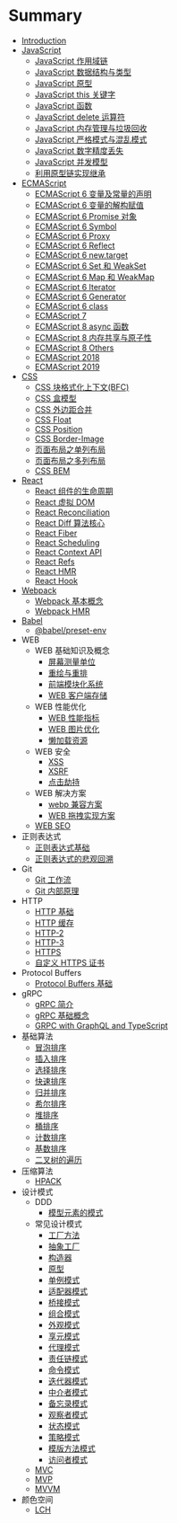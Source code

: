 # Summary

- [Introduction](README.md)
- [JavaScript](fe/javascript.md)
  - [JavaScript 作用域链](fe/javascript/javascript-zuo-yong-yu-lian.md)
  - [JavaScript 数据结构与类型](fe/javascript/javascript-data-type.md)
  - [JavaScript 原型](fe/javascript/javascript-yuan-xing.md)
  - [JavaScript this 关键字](fe/javascript/javascript-this-guan-jian-zi.md)
  - [JavaScript 函数](fe/javascript/javascript-han-shu.md)
  - [JavaScript delete 运算符](fe/javascript/javascript-delete-yun-suan-fu.md)
  - [JavaScript 内存管理与垃圾回收](fe/javascript/javascript-nei-cun-guan-li-yu-la-ji-hui-shou.md)
  - [JavaScript 严格模式与混乱模式](fe/javascript/javascript-yan-ge-mo-shi-yu-hun-luan-mo-shi.md)
  - [JavaScript 数字精度丢失](fe/javascript/javascript-numeric-precision.md)
  - [JavaScript 并发模型](fe/javascript/javascript-bing-fa-mo-xing.md)
  - [利用原型链实现继承](fe/javascript/li-yong-yuan-xing-lian-shi-xian-ji-cheng.md)
- [ECMAScript](fe/ecmascript.md)
  - [ECMAScript 6 变量及常量的声明](fe/ecmascript/ecmascript-6-bian-liang-ji-chang-liang-de-sheng-ming.md)
  - [ECMAScript 6 变量的解构赋值](fe/ecmascript/ecmascript-6-bian-liang-de-jie-gou-fu-zhi.md)
  - [ECMAScript 6 Promise 对象](fe/ecmascript/ecmascript-6-promise-dui-xiang.md)
  - [ECMAScript 6 Symbol](fe/ecmascript/ecmascript-6-symbol.md)
  - [ECMAScript 6 Proxy](fe/ecmascript/ecmascript-6-proxy.md)
  - [ECMAScript 6 Reflect](fe/ecmascript/ecmascript-6-reflect.md)
  - [ECMAScript 6 new.target](fe/ecmascript/ecmascript-6-newtarget.md)
  - [ECMAScript 6 Set 和 WeakSet](fe/ecmascript/ecmascript-6-set-he-weakset.md)
  - [ECMAScript 6 Map 和 WeakMap](fe/ecmascript/ecmascript-6-map-he-weakmap.md)
  - [ECMAScript 6 Iterator](fe/ecmascript/ecmascript-6-iterator.md)
  - [ECMAScript 6 Generator](fe/ecmascript/ecmascript-6-generator.md)
  - [ECMAScript 6 class](fe/ecmascript/ecmascript-6-class.md)
  - [ECMAScript 7](fe/ecmascript/ecmascript-7.md)
  - [ECMAScript 8 async 函数](fe/ecmascript/ecmascript-8-async-han-shu.md)
  - [ECMAScript 8 内存共享与原子性](fe/ecmascript/ecmascript-8-nei-cun-gong-xiang-yu-yuan-zi-xing.md)
  - [ECMAScript 8 Others](fe/ecmascript/ecmascript-8-others.md)
  - [ECMAScript 2018](fe/ecmascript/ecmascript-2018.md)
  - [ECMAScript 2019](fe/ecmascript/ecmascript-2019.md)
- [CSS](fe/css.md)
  - [CSS 块格式化上下文(BFC)](/fe/css/css-bfc.md)
  - [CSS 盒模型](/fe/css/css-box-model.md)
  - [CSS 外边距合并](/fe/css/css-wai-bian-ju-he-bing.md)
  - [CSS Float](/fe/css/css-float.md)
  - [CSS Position](fe/css/css-position.md)
  - [CSS Border-Image](/fe/css/css-border-image.md)
  - [页面布局之单列布局](/fe/css/dan-lie-bu-ju.md)
  - [页面布局之多列布局](/fe/css/multiple-columns-layout.md)
  - [CSS BEM](/fe/css/css-bem.md)
- [React](fe/react.md)
  - [React 组件的生命周期](fe/react/react-zu-jian-de-sheng-ming-zhou-qi.md)
  - [React 虚拟 DOM](/fe/react/react-vdom.md)
  - [React Reconciliation](/fe/react/react-reconciliation.md)
  - [React Diff 算法核心](fe/react/react-diff-algorithm.md)
  - [React Fiber](/fe/react/react-fiber.md)
  - [React Scheduling](/fe/react/react-scheduling.md)
  - [React Context API](fe/react/react-context-api.md)
  - [React Refs](fe/react/react-refs.md)
  - [React HMR](/fe/react/react-hmr.md)
  - [React Hook](/fe/react/react-hook.md)
- [Webpack](/fe/webpack.md)
  - [Webpack 基本概念](fe/webpack/webpack-concepts.md)
  - [Webpack HMR](/fe/webpack/webpack-hmr.md)
- [Babel](/fe/babel.md)
  - [@babel/preset-env](/fe/babel/babel-preset-env.md)
- WEB
  - WEB 基础知识及概念
    - [屏幕测量单位](/fe/measure-unit-of-screen.md)
    - [重绘与重排](fe/re-paint-and-re-flow.md)
    - [前端模块化系统](fe/qian-duan-mo-kuai-hua-xi-tong.md)
    - [WEB 客户端存储](/fe/web-browser-storage.md)
  - WEB 性能优化
    - [WEB 性能指标](/fe/web-performance/performance-metrics.md)
    - [WEB 图片优化](/fe/web-performance/optimize-image.md)
    - [懒加载资源](/fe/web-performance/lazy-loading.md)
  - WEB 安全
    - [XSS](/fe/xss.md)
    - [XSRF](/fe/XSRF.md)
    - [点击劫持](/fe/click-jacking.md)
  - WEB 解决方案
    - [webp 兼容方案](/fe/webp-compatibility.md)
    - [WEB 拖拽实现方案](/fe/drag-solution.md)
  - [WEB SEO](/fe/web-seo.md)
- 正则表达式
  - [正则表达式基础](regexp/regexp-base.md)
  - [正则表达式的悲观回溯](regexp/regexp-pessimistic-backtracking.md)
- Git
  - [Git 工作流](git/git-gong-zuo-liu.md)
  - [Git 内部原理](/git/git-internals.md)
- HTTP
  - [HTTP 基础](http/http-basic.md)
  - [HTTP 缓存](http/http-cache.md)
  - [HTTP-2](/http/http2.md)
  - [HTTP-3](/http/http3.md)
  - [HTTPS](/http/https.md)
  - [自定义 HTTPS 证书](/http/https-ca.md)
- Protocol Buffers
  - [Protocol Buffers 基础](/protocol-buffers/protocol-buffers-basic.md)
- gRPC
  - [gRPC 简介](grpc/grpc-overview.md)
  - [gRPC 基础概念](grpc/grpc-concepts.md)
  - [GRPC with GraphQL and TypeScript](/grpc/grpc-with-graphql-and-TypeScript.md)
- 基础算法
  - [冒泡排序](basic-algorithm/mao-pao-pai-xu.md)
  - [插入排序](basic-algorithm/cha-ru-pai-xu.md)
  - [选择排序](basic-algorithm/xuan-ze-pai-xu.md)
  - [快速排序](basic-algorithm/quick-sort.md)
  - [归并排序](basic-algorithm/gui-bing-pai-xu.md)
  - [希尔排序](basic-algorithm/xi-er-pai-xu.md)
  - [堆排序](basic-algorithm/dui-pai-xu.md)
  - [桶排序](basic-algorithm/tong-pai-xu.md)
  - [计数排序](basic-algorithm/ji-shu-pai-xu.md)
  - [基数排序](basic-algorithm/radix-sort.md)
  - [二叉树的遍历](basic-algorithm/er-cha-shu-de-bian-li.md)
- 压缩算法
  - [HPACK](/compression-algorithm/hpack.md)
- 设计模式
  - DDD
    - [模型元素的模式](./design-pattern/domain-driven-design/patterns-of-model-elements.md)
  - 常见设计模式
    - [工厂方法](./design-pattern/factory-method.md)
    - [抽象工厂](./design-pattern/abstract-factory.md)
    - [构造器](./design-pattern/builder.md)
    - [原型](./design-pattern/prototype.md)
    - [单例模式](./design-pattern/singleton.md)
    - [适配器模式](./design-pattern/adapter.md)
    - [桥接模式](./design-pattern/bridge.md)
    - [组合模式](./design-pattern/composite.md)
    - [外观模式](./design-pattern/facade.md)
    - [享元模式](./design-pattern/flyweight.md)
    - [代理模式](./design-pattern/proxy.md)
    - [责任链模式](./design-pattern/chain-of-responsibility.md)
    - [命令模式](./design-pattern/command.md)
    - [迭代器模式](./design-pattern/iterator.md)
    - [中介者模式](./design-pattern/mediator.md)
    - [备忘录模式](./design-pattern/memento.md)
    - [观察者模式](./design-pattern/observer.md)
    - [状态模式](./design-pattern/state.md)
    - [策略模式](./design-pattern/strategy.md)
    - [模版方法模式](./design-pattern/template-method.md)
    - [访问者模式](./design-pattern/visitor.md)
  - [MVC](design-pattern/mvc.md)
  - [MVP](design-pattern/mvp.md)
  - [MVVM](design-pattern/mvvm.md)
- 颜色空间
  - [LCH](./color-space/lch.md)
